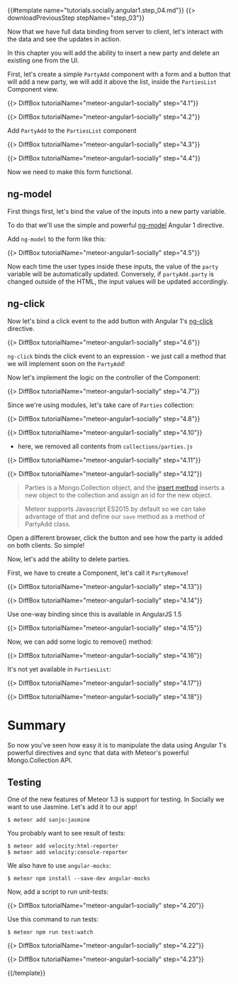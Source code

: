 {{#template name="tutorials.socially.angular1.step_04.md"}}
{{> downloadPreviousStep stepName="step_03"}}

Now that we have full data binding from server to client, let's interact with the data and see the updates in action.

In this chapter you will add the ability to insert a new party and delete an existing one from the UI.

First, let's create a simple `PartyAdd` component with a form and a button that will add a new party, we will add it above the list, inside the `PartiesList` Component view.

{{> DiffBox tutorialName="meteor-angular1-socially" step="4.1"}}

{{> DiffBox tutorialName="meteor-angular1-socially" step="4.2"}}

Add `PartyAdd` to the `PartiesList` component

{{> DiffBox tutorialName="meteor-angular1-socially" step="4.3"}}

{{> DiffBox tutorialName="meteor-angular1-socially" step="4.4"}}

Now we need to make this form functional.

## ng-model

First things first, let's bind the value of the inputs into a new party variable.

To do that we'll use the simple and powerful [ng-model](https://docs.angularjs.org/api/ng/directive/ngModel) Angular 1 directive.

Add `ng-model` to the form like this:

{{> DiffBox tutorialName="meteor-angular1-socially" step="4.5"}}

Now each time the user types inside these inputs, the value of the `party` variable will be automatically updated.  Conversely, if `partyAdd.party` is changed outside of the HTML, the input values will be updated accordingly.

## ng-click

Now let's bind a click event to the add button with Angular 1's [ng-click](https://docs.angularjs.org/api/ng/directive/ngClick) directive.

{{> DiffBox tutorialName="meteor-angular1-socially" step="4.6"}}

`ng-click` binds the click event to an expression - we just call a method that we will implement soon on the `PartyAdd`!

Now let's implement the logic on the controller of the Component:

{{> DiffBox tutorialName="meteor-angular1-socially" step="4.7"}}

Since we're using modules, let's take care of `Parties` collection:

{{> DiffBox tutorialName="meteor-angular1-socially" step="4.8"}}

{{> DiffBox tutorialName="meteor-angular1-socially" step="4.10"}}

* here, we removed all contents from `collections/parties.js`

{{> DiffBox tutorialName="meteor-angular1-socially" step="4.11"}}

{{> DiffBox tutorialName="meteor-angular1-socially" step="4.12"}}

> Parties is a Mongo.Collection object, and the [insert method](http://docs.meteor.com/#/full/insert) inserts a new object to the collection and assign an id for the new object.

> Meteor supports Javascript ES2015 by default so we can take advantage of that and define our `save` method as a method of PartyAdd class.

Open a different browser, click the button and see how the party is added on both clients. So simple!

Now, let's add the ability to delete parties.

First, we have to create a Component, let's call it `PartyRemove`!

{{> DiffBox tutorialName="meteor-angular1-socially" step="4.13"}}

{{> DiffBox tutorialName="meteor-angular1-socially" step="4.14"}}

Use one-way binding since this is available in AngularJS 1.5

{{> DiffBox tutorialName="meteor-angular1-socially" step="4.15"}}

Now, we can add some logic to remove() method:

{{> DiffBox tutorialName="meteor-angular1-socially" step="4.16"}}

It's not yet available in `PartiesList`:

{{> DiffBox tutorialName="meteor-angular1-socially" step="4.17"}}

{{> DiffBox tutorialName="meteor-angular1-socially" step="4.18"}}

# Summary

So now you've seen how easy it is to manipulate the data using Angular 1's powerful directives and sync that data with Meteor's powerful Mongo.Collection API.

## Testing

One of the new features of Meteor 1.3 is support for testing. In Socially we want to use Jasmine. Let's add it to our app!

    $ meteor add sanjo:jasmine

You probably want to see result of tests:

    $ meteor add velocity:html-reporter
    $ meteor add velocity:console-reporter

We also have to use `angular-mocks`:

    $ meteor npm install --save-dev angular-mocks

Now, add a script to run unit-tests:

{{> DiffBox tutorialName="meteor-angular1-socially" step="4.20"}}

Use this command to run tests:

    $ meteor npm run test:watch

{{> DiffBox tutorialName="meteor-angular1-socially" step="4.22"}}

{{> DiffBox tutorialName="meteor-angular1-socially" step="4.23"}}

{{/template}}
